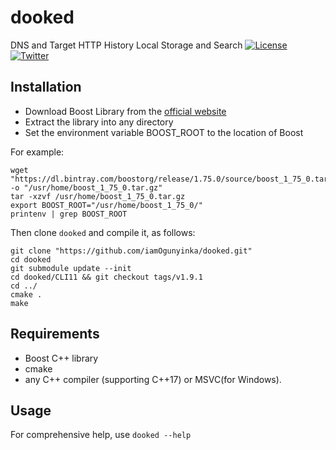 # dooked
DNS and Target HTTP History Local Storage and Search
[![License](https://img.shields.io/badge/license-GPL3-_red.svg)](https://www.gnu.org/licenses/gpl-3.0.en.html) [![Twitter](https://img.shields.io/badge/twitter-@codingo__-blue.svg)](https://twitter.com/codingo_)

## Installation
- Download Boost Library from the [official website](https://www.boost.org/users/download/)
- Extract the library into any directory
- Set the environment variable BOOST_ROOT to the location of Boost

For example:

```
wget "https://dl.bintray.com/boostorg/release/1.75.0/source/boost_1_75_0.tar.gz" -o "/usr/home/boost_1_75_0.tar.gz"
tar -xzvf /usr/home/boost_1_75_0.tar.gz
export BOOST_ROOT="/usr/home/boost_1_75_0/"
printenv | grep BOOST_ROOT
```

Then clone `dooked` and compile it, as follows:

```
git clone "https://github.com/iamOgunyinka/dooked.git"
cd dooked
git submodule update --init
cd dooked/CLI11 && git checkout tags/v1.9.1
cd ../
cmake .
make
```

## Requirements
- Boost C++ library
- cmake
- any C++ compiler (supporting C++17) or MSVC(for Windows).

## Usage

For comprehensive help, use `dooked --help`
